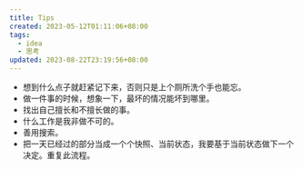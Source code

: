 ```yaml
---
title: Tips
created: 2023-05-12T01:11:06+08:00
tags:
  - idea
  - 思考
updated: 2023-08-22T23:19:56+08:00
---
```


- 想到什么点子就赶紧记下来，否则只是上个厕所洗个手也能忘。
- 做一件事的时候，想象一下，最坏的情况能坏到哪里。
- 找出自己擅长和不擅长做的事。
- 什么工作是我非做不可的。
- 善用搜索。
- 把一天已经过的部分当成一个个快照、当前状态，我要基于当前状态做下一个决定。重复此流程。
